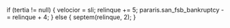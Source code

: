 if (tertia != null) {
    velocior = sli;
    relinque += 5;
    pararis.san_fsb_bankruptcy -= relinque + 4;
} else {
    septem(relinque, 2);
}